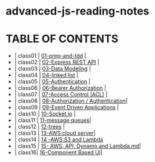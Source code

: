 # advanced-js-reading-notes

# TABLE OF CONTENTS 

- | class01 | [01-prep-and-tdd](https://github.com/neveenaburomman/advanced-js-reading-notes/blob/main/01-prep-and-tdd.md) |
- | class02 | [02-Express REST API](https://github.com/neveenaburomman/advanced-js-reading-notes/blob/main/02-Express%20REST%20API.md) |
- | class03 | [03-Data Modeling](https://github.com/neveenaburomman/advanced-js-reading-notes/blob/main/03-Data%20Modeling) |
- | class04 | [04-linked list](https://github.com/neveenaburomman/advanced-js-reading-notes/blob/main/04-linked%20list.md) |
- | class05 | [05-Authentication](https://github.com/neveenaburomman/advanced-js-reading-notes/blob/main/05-Authentication.md) |
- | class06 | [06-Bearer Authorization](https://github.com/neveenaburomman/advanced-js-reading-notes/blob/main/06-Bearer%20Authorization.md) |
- | class07 | [07-Access Control (ACL)](https://github.com/neveenaburomman/advanced-js-reading-notes/blob/main/07-Access%20Control%20(ACL).md) |
- | class08 | [08-Authorization / Authentication](https://github.com/neveenaburomman/advanced-js-reading-notes/blob/main/08-Authorization%20%7C%20Authentication.md)|
- | class09 | [09-Event Driven Applications](https://github.com/neveenaburomman/advanced-js-reading-notes/blob/main/09-Event%20Driven%20Applications.md) |
- | class10 | [10-Socket.io](https://github.com/neveenaburomman/advanced-js-reading-notes/blob/main/10-Socket.io.md) |
- | class11 | [11-message queues](https://github.com/neveenaburomman/advanced-js-reading-notes/blob/main/11-Message%20Queues.md)|      
- | class12 | [12-trees](https://github.com/neveenaburomman/advanced-js-reading-notes/blob/main/12-trees.md) |       
- | class13 | [13-AWS:cloud server](https://github.com/neveenaburomman/advanced-js-reading-notes/blob/main/13-AWS:%20Cloud%20Servers.md)|
- | class14 | [14 -AWS:S3 and Lambda](https://github.com/neveenaburomman/advanced-js-reading-notes/blob/main/14%20-AWS:S3%20and%20Lambda.md)
- | class15 | [15- AWS: API, Dynamo and Lambda.md](https://github.com/neveenaburomman/advanced-js-reading-notes/blob/main/15-%20AWS:%20API%2C%20Dynamo%20and%20Lambda.md)|
- | class16|  [16-Component Based UI](https://github.com/neveenaburomman/advanced-js-reading-notes/blob/main/16-%20Component%20Based%20U.md)|



